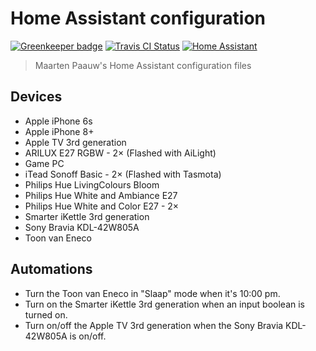 # Home Assistant configuration

[![Greenkeeper badge](https://badges.greenkeeper.io/maartenpaauw/home-assistant-config.svg)](https://greenkeeper.io/)
[![Travis CI Status](https://travis-ci.org/maartenpaauw/home-assistant-config.svg?branch=master)](https://travis-ci.org/maartenpaauw/home-assistant-config)
[![Home Assistant](https://img.shields.io/badge/Home%20Assistant-0.62.1-blue.svg)](https://home-assistant.io/)
> Maarten Paauw's Home Assistant configuration files

## Devices

- Apple iPhone 6s
- Apple iPhone 8+
- Apple TV 3rd generation
- ARILUX E27 RGBW - 2× (Flashed with AiLight)
- Game PC
- iTead Sonoff Basic - 2× (Flashed with Tasmota)
- Philips Hue LivingColours Bloom
- Philips Hue White and Ambiance E27
- Philips Hue White and Color E27 - 2×
- Smarter iKettle 3rd generation
- Sony Bravia KDL-42W805A
- Toon van Eneco

## Automations

- Turn the Toon van Eneco in "Slaap" mode when it's 10:00 pm.
- Turn on the Smarter iKettle 3rd generation when an input boolean is turned on.
- Turn on/off the Apple TV 3rd generation when the Sony Bravia KDL-42W805A is on/off.
